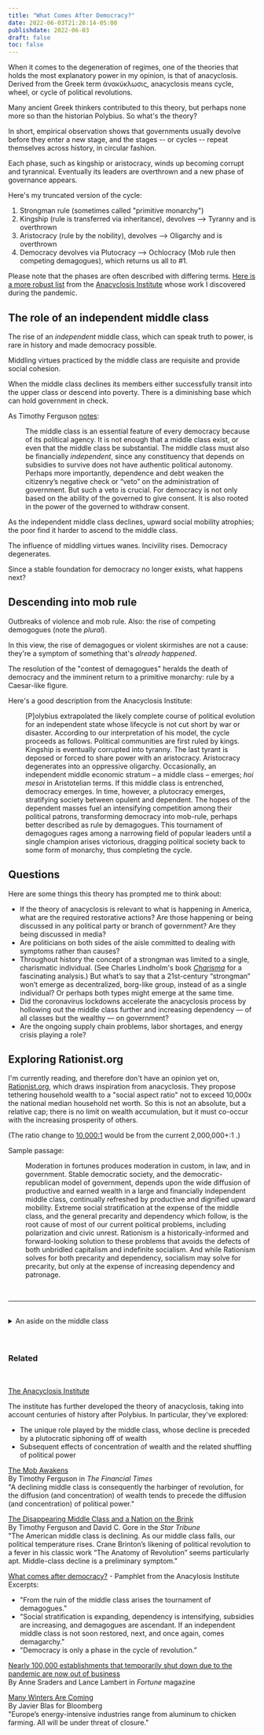 ```yaml
---
title: "What Comes After Democracy?"
date: 2022-06-03T21:28:14-05:00
publishdate: 2022-06-03
draft: false
toc: false
---
```


When it comes to the degeneration of regimes, one of the theories that holds the most explanatory power in my opinion, is that of anacyclosis. Derived from the Greek term ἀνακύκλωσις, anacyclosis means cycle, wheel, or cycle of political revolutions. 

Many ancient Greek thinkers contributed to this theory, but perhaps none more so than the historian Polybius. So what's the theory? 

In short, empirical observation shows that governments usually devolve before they enter a new stage, and the stages -- or cycles -- repeat themselves across history, in circular fashion. 

Each phase, such as kingship or aristocracy, winds up becoming corrupt and tyrannical. Eventually its leaders are overthrown and a new phase of governance appears. 

Here's my truncated version of the cycle:

1. Strongman rule (sometimes called "primitive monarchy")
2. Kingship (rule is transferred via inheritance), devolves --> Tyranny and is overthrown
3. Aristocracy (rule by the nobility), devolves --> Oligarchy and is overthrown
5. Democracy devolves via Plutocracy --> Ochlocracy (Mob rule then competing demagogues), which returns us all to #1.

Please note that the phases are often described with differing terms. <a href="https://anacyclosis.org/wp-content/uploads/2019/11/Anacyclosis-Flyer-November-2019.pdf" target="blank">Here is a more robust list</a> from the <a href="https://anacyclosis.org/" target="blank">Anacyclosis Institute</a> whose work I discovered during the pandemic.


## The role of an independent middle class

The rise of an <em>independent</em> middle class, which can speak truth to power, is rare in history and made democracy possible. 

Middling virtues practiced by the middle class are requisite and provide social cohesion. 

When the middle class declines its members either successfully transit into the upper class or descend into poverty. There is a diminishing base which can hold government in check.

As Timothy Ferguson <a href="https://anacyclosis.org/2020/04/29/do-we-even-have-a-middle-class-anymore/" target="blank">notes</a>: 

<div style="padding-left: 2.5em;"><p>The middle class is an essential feature of every democracy because of its political agency. It is not enough that a middle class exist, or even that the middle class be substantial. The middle class must also be financially <em>independent</em>, since any constituency that depends on subsidies to survive does not have authentic political autonomy. Perhaps more importantly, dependence and debt weaken the citizenry’s negative check or “veto” on the administration of government. But such a veto is crucial. For democracy is not only based on the ability of the governed to give consent. It is also rooted in the power of the governed to withdraw consent.</p></div>

As the independent middle class declines, upward social mobility atrophies; the poor find it harder to ascend to the middle class. 

The influence of middling virtues wanes. Incivility rises. Democracy degenerates. 

Since a stable foundation for democracy no longer exists, what happens next?

## Descending into mob rule

Outbreaks of violence and mob rule. Also: the rise of competing demogogues (note the <em>plural</em>).

In this view, the rise of demagogues or violent skirmishes are not a cause: they're a symptom of something that's <em>already happened</em>. 

The resolution of the "contest of demagogues" heralds the death of democracy and the imminent return to a primitive monarchy: rule by a Caesar-like figure. 

Here's a good description from the Anacyclosis Institute: 

<div style="padding-left: 2.5em;"><p>[P]olybius extrapolated the likely complete course of political evolution for an independent state whose lifecycle is not cut short by war or disaster. According to our interpretation of his model, the cycle proceeds as follows. Political communities are first ruled by kings. Kingship is eventually corrupted into tyranny. The last tyrant is deposed or forced to share power with an aristocracy. Aristocracy degenerates into an oppressive oligarchy. Occasionally, an independent middle economic stratum – a middle class – emerges; <em>hoi mesoi</em> in Aristotelian terms. If this middle class is entrenched, democracy emerges. In time, however, a plutocracy emerges, stratifying society between opulent and dependent. The hopes of the dependent masses fuel an intensifying competition among their political patrons, transforming democracy into mob-rule, perhaps better described as rule by demagogues. This tournament of demagogues rages among a narrowing field of popular leaders until a single champion arises victorious, dragging political society back to some form of monarchy, thus completing the cycle.</p></div>

## Questions

Here are some things this theory has prompted me to think about:

* If the theory of anacyclosis is relevant to what is happening in America, what are the required restorative actions? Are those happening or being discussed in any political party or branch of government? Are they being discussed in media? 
* Are politicians on both sides of the aisle committed to dealing with symptoms rather than causes? 
* Throughout history the concept of a strongman was limited to a single, charismatic individual. (See Charles Lindholm's book <em><a href="https://www.academia.edu/12414671/Charisma" target="blank">Charisma</a></em> for a fascinating analysis.) But what’s to say that a 21st-century “strongman” won’t emerge as decentralized, borg-like group, instead of as a single individual? Or perhaps both types might emerge at the same time.
* Did the coronavirus lockdowns accelerate the anacyclosis process by hollowing out the middle class further and increasing dependency — of all classes but the wealthy — on government? 
* Are the ongoing supply chain problems, labor shortages, and energy crisis playing a role? 

## Exploring Rationist.org

I'm currently reading, and therefore don't have an opinion yet on, <a href="https://rationist.org/" target="blank">Rationist.org</a>, which draws inspiration from anacyclosis. They propose tethering household wealth to a "social aspect ratio" not to exceed 10,000x the national median household net worth. So this is not an absolute, but a relative cap; there is no limit on wealth accumulation, but it must co-occur with the increasing prosperity of others.

(The ratio change to <a href="https://rationist.org/wp-content/uploads/2021/07/AI-Rationism-Whitepaper-20210628.pdf" target="blank">10,000:1</a> would be from the current 2,000,000+:1 .)

Sample passage:

<div style="padding-left: 2.5em;"><p>Moderation in fortunes produces moderation in custom, in law, and in government. Stable democratic society, and the democratic-republican model of government, depends upon the wide diffusion of productive and earned wealth in a large and financially independent middle class, continually refreshed by productive and dignified upward mobility. Extreme social stratification at the expense of the middle class, and the general precarity and dependency which follow, is the root cause of most of our current political problems, including polarization and civic unrest. Rationism is a historically-informed and forward-looking solution to these problems that avoids the defects of both unbridled capitalism and indefinite socialism. And while Rationism solves for both precarity and dependency, socialism may solve for precarity, but only at the expense of increasing dependency and patronage.</p></div><br/>

<hr>
<br/>
<details><summary>An aside on the middle class </summary><br/>
<p>From Aristotle to the Founding Fathers and beyond, the middle class has been viewed as a necessary provider of stability
  to republics.<p>
  <p>This quote from by <a href="https://www.baylor.edu/political_science/index.php?id=953840" target="blank">Mary P. Nichols</a> is a good summary:</p>

<div style="padding-left: 2.5em;"><p>Aristotle’s practical republic finds both stability and virtue by giving prominence to the middle class . . .  A large middle class can provide stability by arbitrating between rich and poor, while its members are willing and able to share in rule, for they possess neither the arrogance of the rich nor the envy of the poor. They rule and are ruled as free human beings, inclined to neither despotism nor servility. Their middling condition inclines them both to protect property and wealth (for they have some of their own to protect) and to keep open opportunities for advancement, for themselves as well as for the poor. Aristotle’s political thought does not point to an ideal that eliminates conflict; it aims for practical regimes that are most likely to moderate it and achieve justice.</p></div>

  <p><a href="https://lawliberty.org/book-review/our-great-american-middle-and-aristotles-golden-mean/" target="blank">Source of passage above</a></p>

</details><br/><br/>

### Related
<br/>

<a href="https://anacyclosis.org/" target="blank">The Anacyclosis Institute</a>

The institute has further developed the theory of anacyclosis, taking into account centuries of history after Polybius. In particular, they've explored:

* The unique role played by the middle class, whose decline is preceded by a plutocratic siphoning off of wealth
* Subsequent effects of concentration of wealth and the related shuffling of political power 

<a href="https://www.ft.com/content/e3821f59-cc50-311a-8ba7-5841f32962d3" target="blank">The Mob Awakens</a><br/>
By Timothy Ferguson in <em>The Financial Times</em><br/>
"A declining middle class is consequently the harbinger of revolution, for the diffusion (and concentration) of wealth tends to precede the diffusion (and concentration) of political power."

<a href="https://www.startribune.com/the-disappearing-middle-class-and-a-nation-on-the-brink/381173031/" target="blank">The Disappearing Middle Class and a Nation on the Brink</a><br/>
By Timothy Ferguson and David C. Gore in the <em>Star Tribune</em><br/>
"The American middle class is declining. As our middle class falls, our political temperature rises. Crane Brinton’s likening of political revolution to a fever in his classic work “The Anatomy of Revolution” seems particularly apt. Middle-class decline is a preliminary symptom."

<a href="https://anacyclosis.org/wp-content/uploads/2019/09/TIFA-What-comes-after-democracy.pdf" target="blank">What comes after democracy?</a> - Pamphlet from the Anacylosis Institute<br/>
Excerpts: <br/>
* "From the ruin of the middle class arises the tournament of demagogues."
* "Social stratification is expanding, dependency is intensifying, subsidies are increasing, and demagogues are ascendant. If an independent middle class is not soon restored, next, and once again, comes demagarchy."
* "Democracy is only a phase in the cycle of revolution.”

<a href="https://fortune.com/2020/09/28/covid-buisnesses-shut-down-closed/" target="blank">Nearly 100,000 establishments that temporarily shut down due to the pandemic are now out of business</a><br/>
By Anne Sraders and Lance Lambert in <em>Fortune</em> magazine

<a href="https://www.bloomberg.com/opinion/articles/2022-06-27/factory-closures-from-aluminum-to-chicken-farming-are-going-to-become-common" target="blank">Many Winters Are Coming</a><br/>
By Javier Blas for Bloomberg<br/>
"Europe’s energy-intensive industries range from aluminum to chicken farming. All will be under threat of closure."



